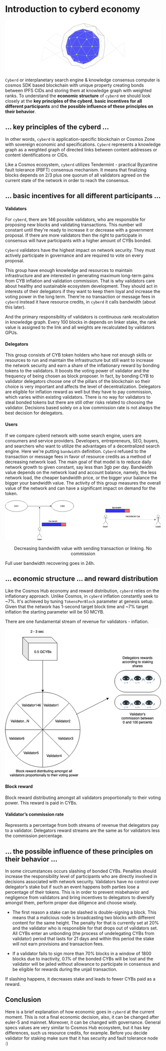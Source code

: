 # Introduction to cyberd economy

![cyberd](cyberd.png)

`Cyberd` or interplanetary search engine & knowledge consensus computer is cosmos SDK based blockchain with unique property creating bonds between IPFS CIDs and storing them at knowledge graph with weighted ranks. To understand the **economic structure** of `cyberd` we should look closely at the **key principles of the cyberd**, **basic incentives for all different participants** and **the possible influence of these principles on their behavior**.

## ... key principles of the cyberd ...

In other words, `cyberd` is application-specific blockchain or Cosmos Zone with sovereign economic and specifications. `Cyberd` represents a knowledge graph as a weighted graph of directed links between content addresses or content identifications or CIDs.

Like a Cosmos ecosystem, `cyberd` utilizes Tendermint - practical Byzantine fault tolerance (PBFT) consensus mechanism. It means that finalizing blocks depends on 2/3 plus one quorum of all validators agreed on the current state of the network in order to reach the consensus.


## ... basic incentives for all different participants ...

#### Validators
For `cyberd`, there are 146 possible validators, who are responsible for proposing new blocks and validating transactions. This number will constant until they're ready to increase it or decrease with a government proposal. If there are more validators then the right to participate in consensus will have participants with a higher amount of CYBs bonded.

`Cyberd` validators have the highest impact on network security. They must actively participate in governance and are required to vote on every proposal.

This group have enough knowledge and resources to maintain infrastructure and are interested in generating maximum long-term gains from CYB inflation and validation commission. That is why validators care about healthy and sustainable ecosystem development. They should act in interests of their delegators if they want to keep them loyal and increase the voting power in the long term. There're no transaction or message fees in `cyberd` instead it have resource credits, in `cyberd` it calls bandwidth (about this later).

And the primary responsibility of validators is continuous rank recalculation in knowledge graph. Every 100 blocks in depends on linker stake, the rank value is assigned to the link and all weights are recalculated by validators GPUs.

#### Delegators
This group consists of CYB token holders who have not enough skills or resources to run and maintain the infrastructure but still want to increase the network security and earn a share of the inflationary reward by bonding tokens to the validators. It boosts the voting power of validator and the frequency of being chosen as block proposer. In fact, by bonding CYB to validator delegators choose one of the pillars of the blockchain so their choice is very important and affects the level of decentralization.
Delegators are eligible for inflation reward as well but they have to pay commission, which varies within existing validators. There is no way for validators to steal bonded tokens but there are still other risks related to choosing the validator. Decisions based solely on a low commission rate is not always the best decision for delegators.

#### Users
If we compare cyberd network with some search engine, users are consumers and service providers. Developers, entrepreneurs, SEO, buyers, and searchers who want to utilize the advantages of a decentralized search engine. Here we're putting `bandwidth` definition. `Cyberd` refused to the transaction or message fees in favor of resource credits as a method of decreasing network load. The main goal of that model is to reduce daily network growth to given constant, say less than 3gb per day. Bandwidth value depends on the network load and account balance, namely, the less network load, the cheaper bandwidth price, or the bigger your balance the bigger your bandwidth value. The activity of this group measures the overall value of the network and can have a significant impact on demand for the token.

![bandwidth](Bandwidth.png)
<p align="center">Decreasing bandwidth value with sending transaction or linking. No commission</p>

Full user bandwidth recovering goes in 24h.

## ... economic structure ... and reward distribution

Like the Cosmos Hub economy and reward distribution, `cyberd` relies on the inflationary approach. Unlike Cosmos, in `cyberd` inflation constantly seek to ~7%. It's achieved by tuning `TokensPerBlock` parameter at genesis setup. Given that the network has 1-second target block time and ~7% target inflation the starting parameter will be 50 MCYB.

There are one fundamental stream of revenue for validators - inflation.

![rewards distribution](distr.png)

#### Block reward
Block reward distributing amongst all validators proportionally to their voting power. This reward is paid in CYBs.

#### Validator’s commission rate
Represents a percentage from both streams of revenue that delegators pay to a validator. Delegators reward streams are the same as for validators less the commission percentage.

## ... the possible influence of these principles on their behavior ...

In some circumstances occurs slashing of bonded CYBs. Penalties should increase the responsibility level of participants who are directly involved in decisions associated with network security. Validators have no control over delegator’s stake but if such an event happens both parties lose a percentage of their tokens. This is in order to prevent misbehavior and negligence from validators and bring incentives to delegators to diversify amongst them, perform proper due diligence and choose wisely.

- The first reason a stake can be slashed is double-signing a block. This means that a malicious node is broadcasting two blocks with different content for the same height. The penalty for that is currently set at 20% and the validator who is responsible for that drops out of validators set. All CYBs enter an unbonding (the process of undelegating CYBs from validator) period that lasts for 21 days and within this period the stake will not earn provisions and transaction fees.

- If a validator fails to sign more than 70% blocks in a window of 1800 blocks due to inactivity, 0.1% of the bonded CYBs will be lost and the validator will be jailed without allowance to participate in consensus and be eligible for rewards during the unjail transaction.

If slashing happens, it decreases stake and leads to fewer CYBs paid as a reward.

## Conclusion

Here is a brief explanation of how economic goes in `cyberd` at the current moment. This is not a final economic decision, also, it can be changed after euler-5 and mainnet. Moreover, it can be changed with governance. General specs values are very similar to Cosmos Hub ecosystem, but it has key differences, such us resource credits, for example. Before you decide validator for staking make sure that it has security and fault tolerance node :)
